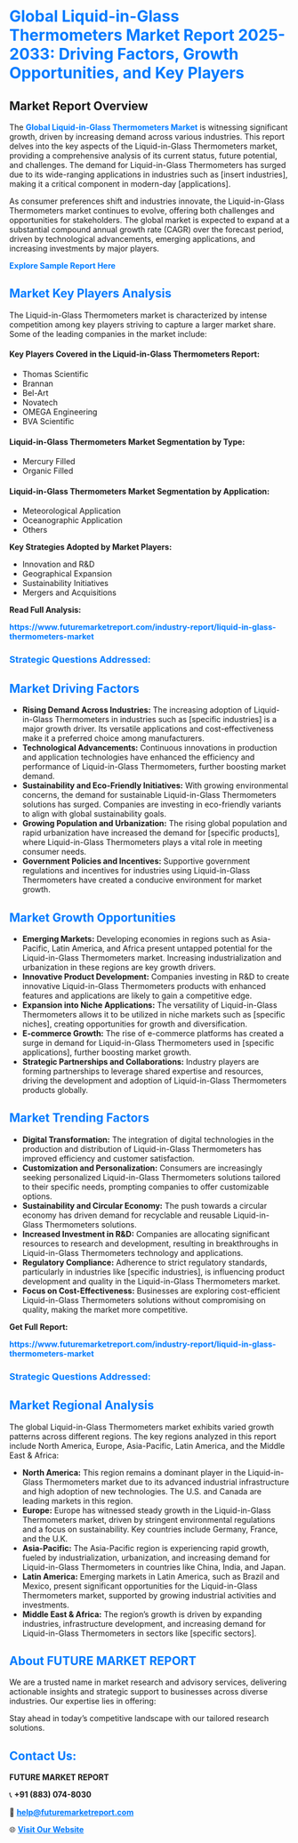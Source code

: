 <h1 style="color: #007BFF;">Global Liquid-in-Glass Thermometers Market Report 2025-2033: Driving Factors, Growth Opportunities, and Key Players</h1>

<section id="overview">
<h2>Market Report Overview</h2>
<p>The <a href="https://www.futuremarketreport.com/industry-report/liquid-in-glass-thermometers-market" style="color: #007BFF; text-decoration: none;"><strong>Global Liquid-in-Glass Thermometers Market</strong></a> is witnessing significant growth, driven by increasing demand across various industries. This report delves into the key aspects of the Liquid-in-Glass Thermometers market, providing a comprehensive analysis of its current status, future potential, and challenges. The demand for Liquid-in-Glass Thermometers has surged due to its wide-ranging applications in industries such as [insert industries], making it a critical component in modern-day [applications].</p>
<p>As consumer preferences shift and industries innovate, the Liquid-in-Glass Thermometers market continues to evolve, offering both challenges and opportunities for stakeholders. The global market is expected to expand at a substantial compound annual growth rate (CAGR) over the forecast period, driven by technological advancements, emerging applications, and increasing investments by major players.</p>
</section>

<section id="overview">
<p><a href="https://www.futuremarketreport.com/request-sample/reportId=91881" style="color: #007BFF; text-decoration: none;"><strong>Explore Sample Report Here</strong></a></p>
</section>

<section id="key-players">
<h2 style="color: #007BFF;">Market Key Players Analysis</h2>
<p>The Liquid-in-Glass Thermometers market is characterized by intense competition among key players striving to capture a larger market share. Some of the leading companies in the market include:</p>
<h4>Key Players Covered in the Liquid-in-Glass Thermometers Report:</h4>
<ul><li>Thomas Scientific</li><li>Brannan</li><li>Bel-Art</li><li>Novatech</li><li>OMEGA Engineering</li><li>BVA Scientific</li></ul>
<h4>Liquid-in-Glass Thermometers Market Segmentation by Type:</h4>
<ul><li>Mercury Filled</li><li>Organic Filled</li></ul>

<h4>Liquid-in-Glass Thermometers Market Segmentation by Application:</h4>
<ul><li>Meteorological Application</li><li>Oceanographic Application</li><li>Others</li></ul>
<p><strong>Key Strategies Adopted by Market Players:</strong></p>
<ul>
<li>Innovation and R&D</li>
<li>Geographical Expansion</li>
<li>Sustainability Initiatives</li>
<li>Mergers and Acquisitions</li>
</ul>
</section>

<section>
<p><strong>Read Full Analysis: </strong></p><a href="https://www.futuremarketreport.com/industry-report/liquid-in-glass-thermometers-market" style="color: #007BFF; text-decoration: none;"><strong>https://www.futuremarketreport.com/industry-report/liquid-in-glass-thermometers-market</strong></a>
<h3 style="color: #007BFF;">Strategic Questions Addressed:</h3>
</section>

<section id="driving-factors">
<h2 style="color: #007BFF;">Market Driving Factors</h2>
<ul>
<li><strong>Rising Demand Across Industries:</strong> The increasing adoption of Liquid-in-Glass Thermometers in industries such as [specific industries] is a major growth driver. Its versatile applications and cost-effectiveness make it a preferred choice among manufacturers.</li>
<li><strong>Technological Advancements:</strong> Continuous innovations in production and application technologies have enhanced the efficiency and performance of Liquid-in-Glass Thermometers, further boosting market demand.</li>
<li><strong>Sustainability and Eco-Friendly Initiatives:</strong> With growing environmental concerns, the demand for sustainable Liquid-in-Glass Thermometers solutions has surged. Companies are investing in eco-friendly variants to align with global sustainability goals.</li>
<li><strong>Growing Population and Urbanization:</strong> The rising global population and rapid urbanization have increased the demand for [specific products], where Liquid-in-Glass Thermometers plays a vital role in meeting consumer needs.</li>
<li><strong>Government Policies and Incentives:</strong> Supportive government regulations and incentives for industries using Liquid-in-Glass Thermometers have created a conducive environment for market growth.</li>
</ul>
</section>

<section id="growth-opportunities">
<h2 style="color: #007BFF;">Market Growth Opportunities</h2>
<ul>
<li><strong>Emerging Markets:</strong> Developing economies in regions such as Asia-Pacific, Latin America, and Africa present untapped potential for the Liquid-in-Glass Thermometers market. Increasing industrialization and urbanization in these regions are key growth drivers.</li>
<li><strong>Innovative Product Development:</strong> Companies investing in R&D to create innovative Liquid-in-Glass Thermometers products with enhanced features and applications are likely to gain a competitive edge.</li>
<li><strong>Expansion into Niche Applications:</strong> The versatility of Liquid-in-Glass Thermometers allows it to be utilized in niche markets such as [specific niches], creating opportunities for growth and diversification.</li>
<li><strong>E-commerce Growth:</strong> The rise of e-commerce platforms has created a surge in demand for Liquid-in-Glass Thermometers used in [specific applications], further boosting market growth.</li>
<li><strong>Strategic Partnerships and Collaborations:</strong> Industry players are forming partnerships to leverage shared expertise and resources, driving the development and adoption of Liquid-in-Glass Thermometers products globally.</li>
</ul>
</section>

<section id="trending-factors">
<h2 style="color: #007BFF;">Market Trending Factors</h2>
<ul>
<li><strong>Digital Transformation:</strong> The integration of digital technologies in the production and distribution of Liquid-in-Glass Thermometers has improved efficiency and customer satisfaction.</li>
<li><strong>Customization and Personalization:</strong> Consumers are increasingly seeking personalized Liquid-in-Glass Thermometers solutions tailored to their specific needs, prompting companies to offer customizable options.</li>
<li><strong>Sustainability and Circular Economy:</strong> The push towards a circular economy has driven demand for recyclable and reusable Liquid-in-Glass Thermometers solutions.</li>
<li><strong>Increased Investment in R&D:</strong> Companies are allocating significant resources to research and development, resulting in breakthroughs in Liquid-in-Glass Thermometers technology and applications.</li>
<li><strong>Regulatory Compliance:</strong> Adherence to strict regulatory standards, particularly in industries like [specific industries], is influencing product development and quality in the Liquid-in-Glass Thermometers market.</li>
<li><strong>Focus on Cost-Effectiveness:</strong> Businesses are exploring cost-efficient Liquid-in-Glass Thermometers solutions without compromising on quality, making the market more competitive.</li>
</ul>
</section>

<section>
<p><strong>Get Full Report: </strong></p><a href="https://www.futuremarketreport.com/industry-report/liquid-in-glass-thermometers-market" style="color: #007BFF; text-decoration: none;"><strong>https://www.futuremarketreport.com/industry-report/liquid-in-glass-thermometers-market</strong></a>
<h3 style="color: #007BFF;">Strategic Questions Addressed:</h3>
</section>


<section id="regional-analysis">
<h2 style="color: #007BFF;">Market Regional Analysis</h2>
<p>The global Liquid-in-Glass Thermometers market exhibits varied growth patterns across different regions. The key regions analyzed in this report include North America, Europe, Asia-Pacific, Latin America, and the Middle East & Africa:</p>
<ul>
<li><strong>North America:</strong> This region remains a dominant player in the Liquid-in-Glass Thermometers market due to its advanced industrial infrastructure and high adoption of new technologies. The U.S. and Canada are leading markets in this region.</li>
<li><strong>Europe:</strong> Europe has witnessed steady growth in the Liquid-in-Glass Thermometers market, driven by stringent environmental regulations and a focus on sustainability. Key countries include Germany, France, and the U.K.</li>
<li><strong>Asia-Pacific:</strong> The Asia-Pacific region is experiencing rapid growth, fueled by industrialization, urbanization, and increasing demand for Liquid-in-Glass Thermometers in countries like China, India, and Japan.</li>
<li><strong>Latin America:</strong> Emerging markets in Latin America, such as Brazil and Mexico, present significant opportunities for the Liquid-in-Glass Thermometers market, supported by growing industrial activities and investments.</li>
<li><strong>Middle East & Africa:</strong> The region’s growth is driven by expanding industries, infrastructure development, and increasing demand for Liquid-in-Glass Thermometers in sectors like [specific sectors].</li>
</ul>
</section>

<footer>
<h2 style="color: #007BFF;">About FUTURE MARKET REPORT</h2>
<p>We are a trusted name in market research and advisory services, delivering actionable insights and strategic support to businesses across diverse industries. Our expertise lies in offering:</p>

<p>Stay ahead in today’s competitive landscape with our tailored research solutions.</p>

<h2 style="color: #007BFF;">Contact Us:</h2>
<p><strong>FUTURE MARKET REPORT</strong></p>
<p>📞 <strong>+91 (883) 074-8030</strong></p>
<p>📧 <strong><a href="mailto:help@futuremarketreport.com" style="color: #007BFF;">help@futuremarketreport.com</a></strong></p>
<p>🌐 <strong><a href="https://www.futuremarketreport.com/" style="color: #007BFF;">Visit Our Website</a></strong></p>
</footer>